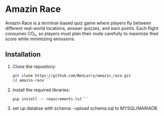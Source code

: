 # Amazin Race

Amazin Race is a terminal-based quiz game where players fly between different real-world locations, answer quizzes, and earn points. Each flight consumes CO₂, so players must plan their route carefully to maximize their score while minimizing emissions.

## Installation

1. Clone the repository:
   ```bash
   git clone https://github.com/BenLarry/amazin_race.git
   cd amazin-race```

2. Install the required libraries:
    ```bash
    pip install -r requirements.txt```

3. set up databse with schema:
    -upload schema.sql to MYSQL/MARIADB 